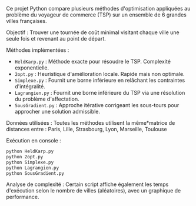 Ce projet Python compare plusieurs méthodes d'optimisation appliquées au problème du voyageur de commerce (TSP) sur un ensemble de 6 grandes villes françaises.

Objectif : Trouver une tournée de coût minimal visitant chaque ville une seule fois et revenant au point de départ.

Méthodes implémentées :
- `HeldKarp.py` : Méthode exacte pour résoudre le TSP. Complexité exponentielle.
- `2opt.py` : Heuristique d'amélioration locale. Rapide mais non optimale.
- `Simplexe.py` : Fournit une borne inférieure en relâchant les contraintes d'intégralité.
- `Lagrangien.py` : Fournit une borne inférieure du TSP via une résolution du problème d'affectation.
- `SousGradient.py` : Approche itérative corrigeant les sous-tours pour approcher une solution admissible.

Données utilisées : Toutes les méthodes utilisent la même*matrice de distances entre : Paris, Lille, Strasbourg, Lyon, Marseille, Toulouse

Exécution en console :
```bash
python HeldKarp.py
python 2opt.py
python Simplexe.py
python Lagrangien.py
python SousGradient.py
```

Analyse de complexité : Certain script affiche également les temps d'exécution selon le nombre de villes (aléatoires), avec un graphique de performance.
